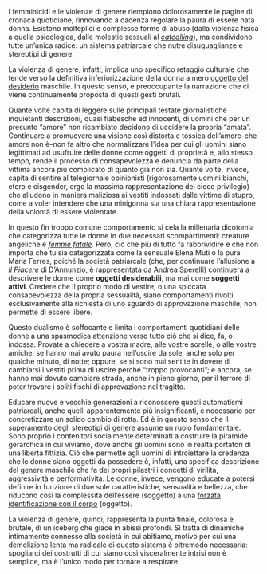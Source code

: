 I femminicidi e le violenze di genere riempiono dolorosamente le pagine di cronaca quotidiane, rinnovando a cadenza regolare la paura di essere nata donna. Esistono molteplici e complesse forme di abuso (dalla violenza fisica a quella psicologica, dalle molestie sessuali al *<a href="https://accademiadellacrusca.it/it/parole-nuove/catcalling/18489" rel="noreferrer noopener" target="_blank">catcalling</a>*), ma condividono tutte un’unica radice: un sistema patriarcale che nutre disuguaglianze e stereotipi di genere.

La violenza di genere, infatti, implica uno specifico retaggio culturale che tende verso la definitiva inferiorizzazione della donna a mero <a href="https://it.wikipedia.org/wiki/Oggettificazione_sessuale" data-type="URL" data-id="https://it.wikipedia.org/wiki/Oggettificazione_sessuale">oggetto del desiderio</a> maschile. In questo senso, è preoccupante la narrazione che ci viene continuamente proposta di questi gesti brutali.

Quante volte capita di leggere sulle principali testate giornalistiche inquietanti descrizioni, quasi fiabesche ed innocenti, di uomini che per un presunto “amore” non ricambiato decidono di uccidere la propria “amata”. Continuare a promuovere una visione così distorta e tossica dell’amore–che amore non è–non fa altro che normalizzare l’idea per cui gli uomini siano legittimati ad usufruire delle donne come oggetti di proprietà e, allo stesso tempo, rende il processo di consapevolezza e denuncia da parte della vittima ancora più complicato di quanto già non sia. Quante volte, invece, capita di sentire al telegiornale opinionisti (rigorosamente uomini bianchi, etero e cisgender, ergo la massima rappresentazione del cieco privilegio) che alludono in maniera maliziosa ai vestiti indossati dalle vittime di stupro, come a voler intendere che una minigonna sia una chiara rappresentazione della volontà di essere violentate.

In questo fin troppo comune comportamento si cela la millenaria dicotomia che categorizza tutte le donne in due necessari scompartimenti: creature angeliche e *<a href="https://it.wikipedia.org/wiki/Femme_fatale" rel="noreferrer noopener" target="_blank">femme fatale</a>*. Però, ciò che più di tutto fa rabbrividire è che non importa che tu sia categorizzata come la sensuale Elena Muti o la pura Maria Ferres, poiché la società patriarcale (che, per continuare l’allusione a *<a href="https://it.wikipedia.org/wiki/Il_Piacere_(romanzo)" rel="noreferrer noopener" data-type="URL" data-id="https://it.wikipedia.org/wiki/Il_Piacere_(romanzo)" target="_blank">Il Piacere</a>* di D’Annunzio, è rappresentata da Andrea Sperelli) continuerà a descrivere le donne come **oggetti desiderabili**, ma mai come **soggetti attivi**. Credere che il proprio modo di vestire, o una spiccata consapevolezza della propria sessualità, siano comportamenti rivolti esclusivamente alla richiesta di uno sguardo di approvazione maschile, non permette di essere libere.

Questo dualismo è soffocante e limita i comportamenti quotidiani delle donne a una spasmodica attenzione verso tutto ciò che si dice, fa, o indossa. Provate a chiedere a vostra madre, alle vostre sorelle, o alle vostre amiche, se hanno mai avuto paura nell’uscire da sole, anche solo per qualche minuto, di notte; oppure, se si sono mai sentite in dovere di cambiarsi i vestiti prima di uscire perché “troppo provocanti”; e ancora, se hanno mai dovuto cambiare strada, anche in pieno giorno, per il terrore di poter trovare i soliti fischi di approvazione nel tragitto.

Educare nuove e vecchie generazioni a riconoscere questi automatismi patriarcali, anche quelli apparentemente più insignificanti, è necessario per concretizzare un solido cambio di rotta. Ed è in questo senso che il superamento degli <a href="https://www.youtube.com/watch?v=Tl0zR8ML0as" rel="noreferrer noopener" data-type="URL" data-id="https://www.youtube.com/watch?v=Tl0zR8ML0as" target="_blank">stereotipi di genere</a> assume un ruolo fondamentale. Sono proprio i contenitori socialmente determinati a costruire la piramide gerarchica in cui viviamo, dove anche gli uomini sono in realtà portatori di una libertà fittizia. Ciò che permette agli uomini di introiettare la credenza che le donne siano oggetti da possedere è, infatti, una specifica descrizione del genere maschile che fa dei propri pilastri i concetti di virilità, aggressività e performatività. Le donne, invece, vengono educate a potersi definire in funzione di due sole caratteristiche, sensualità e bellezza, che riducono così la complessità dell’essere (soggetto) a una <a href="https://www.silviasemenzin.it/oggettificazione-e-auto-oggettificazione-sessuale" rel="noreferrer noopener" data-type="URL" data-id="https://www.silviasemenzin.it/oggettificazione-e-auto-oggettificazione-sessuale" target="_blank">forzata identificazione con il corpo</a> (oggetto).

La violenza di genere, quindi, rappresenta la punta finale, dolorosa e brutale, di un iceberg che giace in abissi profondi. Si tratta di dinamiche intimamente connesse alla società in cui abitiamo, motivo per cui una demolizione lenta ma radicale di questo sistema è oltremodo necessaria: spogliarci dei costrutti di cui siamo così visceralmente intrisi non è semplice, ma è l’unico modo per tornare a respirare.

